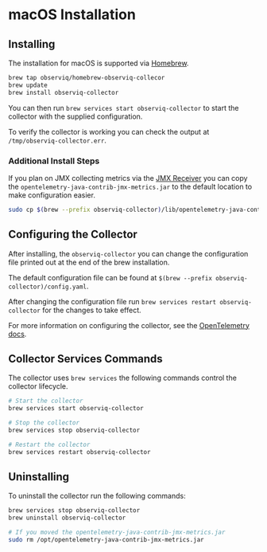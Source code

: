 # macOS Installation

## Installing

The installation for macOS is supported via [Homebrew](https://brew.sh/).

```sh
brew tap observiq/homebrew-observiq-collecor
brew update
brew install observiq-collector
```

You can then run `brew services start observiq-collector` to start the collector with the supplied configuration.

To verify the collector is working you can check the output at `/tmp/observiq-collector.err`.

### Additional Install Steps

If you plan on JMX collecting metrics via the [JMX Receiver](https://github.com/open-telemetry/opentelemetry-collector-contrib/blob/v0.45.1/receiver/jmxreceiver/README.md) you can copy the `opentelemetry-java-contrib-jmx-metrics.jar` to the default location to make configuration easier.

```sh
sudo cp $(brew --prefix observiq-collector)/lib/opentelemetry-java-contrib-jmx-metrics.jar /opt
```
## Configuring the Collector

After installing, the `observiq-collector` you can change the configuration file printed out at the end of the brew installation.

The default configuration file can be found at `$(brew --prefix observiq-collector)/config.yaml`.

After changing the configuration file run `brew services restart observiq-collector` for the changes to take effect.

For more information on configuring the collector, see the [OpenTelemetry docs](https://opentelemetry.io/docs/collector/configuration/).

## Collector Services Commands

The collector uses `brew services` the following commands control the collector lifecycle.

```sh
# Start the collector
brew services start observiq-collector

# Stop the collector
brew services stop observiq-collector

# Restart the collector
brew services restart observiq-collector
```

## Uninstalling

To uninstall the collector run the following commands:

```sh
brew services stop observiq-collector
brew uninstall observiq-collector

# If you moved the opentelemetry-java-contrib-jmx-metrics.jar
sudo rm /opt/opentelemetry-java-contrib-jmx-metrics.jar
```
